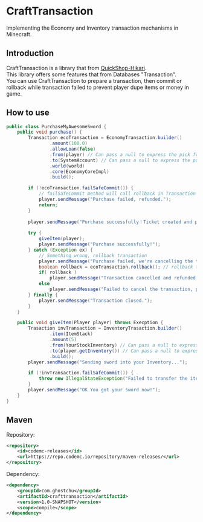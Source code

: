 # CraftTransaction
Implementing the Economy and Inventory transaction mechanisms in Minecraft.

## Introduction

CraftTransaction is a library that from [QuickShop-Hikari](https://github.com/Ghost-chu/CraftTransaction).  
This library offers some features that from Databases "Transaction".  
You can use CraftTransaction to prepare a transaction, then commit or rollback while transaction failed to prevent player dupe items or money in game.  

## How to use

```java
public class PurchaseMyAwesomeSword {
    public void purchase() {
        Transaction ecoTransaction = EconomyTransaction.builder()
                .amount(100.0)
                .allowLoan(false)
                .from(player) // Can pass a null to express the pick from void
                .to(SystemAccount) // Can pass a null to express the put into void
                .world(world)
                .core(EconomyCoreImpl)
                .build();

        if (!ecoTransaction.failSafeCommit()) {
            // failSafeCommit method will call rollback in Transaction when Transaction commit failed
            player.sendMessage("Purchase failed, refunded.");
            return;
        }
        
        player.sendMessage("Purchase successfully！Ticket created and processing... Please wait!")
        
        try {
            giveItem(player);
            player.sendMessage("Purchase successfully!");
        } catch (Exception ex) {
            // Something wrong, rollback transaction
            player.sendMessage("Purchase failed, we're cancelling the transaction...");
            boolean rollback = ecoTransaction.rollback(); // rollback transaction manual
            if( rollback )
                player.sendMessage("Transaction cancelled and refunded.");
            else
                player.sendMessage("Failed to cancel the transaction, please contact with the system administrator.");
        } finally {
            player.sendMessage("Transaction closed.");
        }
    }

    public void giveItem(Player player) throws Execption {
        Trasaction invTransaction = InventoryTrasaction.builder()
                .item(ItemStack)
                .amount(5)
                .from(YourStockInventory) // Can pass a null to express the pick from void
                .to(player.getInventory()) // Can pass a null to express the put into void
                .build();
        player.sendMessage("Sending sword into your Inventory...");

        if (!invTransaction.failSafeCommit()) {
            throw new IllegalStateException("Failed to transfer the item to player inventory! Cancelled and rollback item transfer!");
        }
        player.sendMessage("OK You got your sword now!");
    }
}
```

## Maven
Repository:
```xml
<repository>
    <id>codemc-releases</id>
    <url>https://repo.codemc.io/repository/maven-releases/</url>
</repository>
```
Dependency:
```xml
<dependency>
    <groupId>com.ghostchu</groupId>
    <artifactId>crafttransaction</artifactId>
    <version>1.0-SNAPSHOT</version>
    <scope>compile</scope>
</dependency>
```
